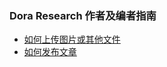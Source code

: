 ### Dora Research 作者及编者指南

+ [如何上传图片或其他文件](https://doraresearch.laerhsif.com/1789/07/14/--manual-how-to-upload-files/)
+ [如何发布文章](https://doraresearch.laerhsif.com/1789/07/14/--manual-how-to-post/)
